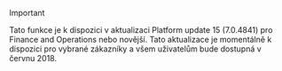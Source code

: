 > [!IMPORTANT]
> Tato funkce je k dispozici v aktualizaci Platform update 15 (7.0.4841) pro Finance and Operations nebo novější. Tato aktualizace je momentálně k dispozici pro vybrané zákazníky a všem uživatelům bude dostupná v červnu 2018.

